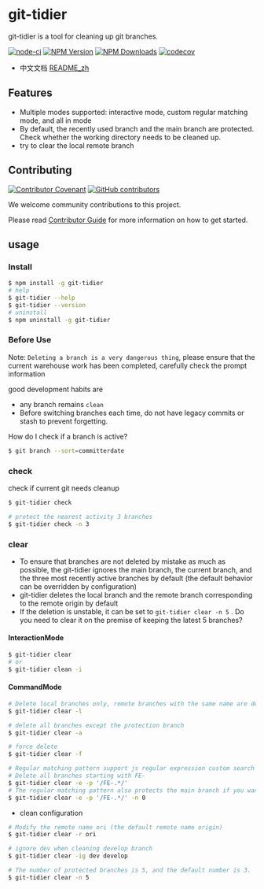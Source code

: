 # git-tidier

git-tidier is a tool for cleaning up git branches. 

[![node-ci](https://github.com/bridgewwater/git-tidier/workflows/node-ci/badge.svg?branch=main)](https://github.com/bridgewwater/git-tidier/actions/workflows/node-ci.yml)
[![NPM Version](http://img.shields.io/npm/v/git-tidier.svg?style=flat)](https://www.npmjs.org/package/git-tidier)
[![NPM Downloads](https://img.shields.io/npm/dm/git-tidier.svg?style=flat)](https://npmcharts.com/compare/git-tidier?minimal=true)
[![codecov](https://codecov.io/gh/bridgewwater/git-tidier/branch/main/graph/badge.svg)](https://codecov.io/gh/bridgewwater/git-tidier)

- 中文文档 [README_zh](https://github.com/bridgewwater/git-tidier/blob/main/README_zh.md)

## Features

- Multiple modes supported: interactive mode, custom regular matching mode, and all in mode
- By default, the recently used branch and the main branch are protected. Check whether the working directory needs to be cleaned up.
- try to clear the local remote branch

## Contributing

[![Contributor Covenant](https://img.shields.io/badge/contributor%20covenant-v1.4-ff69b4.svg)](.github/CONTRIBUTING_DOC/CODE_OF_CONDUCT.md)
[![GitHub contributors](https://img.shields.io/github/contributors/bridgewwater/template-golang-lib)](https://github.com/bridgewwater/template-golang-lib/graphs/contributors)

We welcome community contributions to this project.

Please read [Contributor Guide](.github/CONTRIBUTING_DOC/CONTRIBUTING.md) for more information on how to get started.

## usage

### Install

```bash
$ npm install -g git-tidier
# help
$ git-tidier --help
$ git-tidier --version
# uninstall
$ npm uninstall -g git-tidier
```

### Before Use

Note: `Deleting a branch is a very dangerous thing`, please ensure that the current warehouse work has been completed, carefully check the prompt information

good development habits are

- any branch remains `clean`
- Before switching branches each time, do not have legacy commits or stash to prevent forgetting.

How do I check if a branch is active?

```bash
$ git branch --sort=committerdate
```

### check

check if current git needs cleanup

```bash
$ git-tidier check

# protect the nearest activity 3 branches
$ git-tidier check -n 3
```

### clear

- To ensure that branches are not deleted by mistake as much as possible, the git-tidier ignores the main branch, the current branch, and the three most recently active branches by default (the default behavior can be overridden by configuration)
- git-tidier deletes the local branch and the remote branch corresponding to the remote origin by default
- If the deletion is unstable, it can be set to `git-tidier clear -n 5` . Do you need to clear it on the premise of keeping the latest 5 branches?

#### InteractionMode

```bash
$ git-tidier clear
# or
$ git-tidier clean -i
```

#### CommandMode

```bash
# Delete local branches only, remote branches with the same name are deleted by default
$ git-tidier clear -l

# delete all branches except the protection branch
$ git-tidier clear -a

# force delete
$ git-tidier clear -f

# Regular matching pattern support js regular expression custom search branch
# Delete all branches starting with FE-
$ git-tidier clear -e -p '/FE-.*/'
# The regular matching pattern also protects the main branch if you want to remove all set -n 0
$ git-tidier clear -e -p '/FE-.*/' -n 0
```

- clean configuration

```bash
# Modify the remote name ori (the default remote name origin)
$ git-tidier clear -r ori

# ignore dev when cleaning develop branch
$ git-tidier clear -ig dev develop

# The number of protected branches is 5, and the default number is 3.
$ git-tidier clear -n 5
```